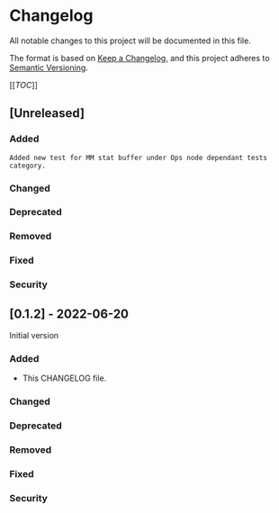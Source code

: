 # Changelog
All notable changes to this project will be documented in this file.

The format is based on [Keep a Changelog](https://keepachangelog.com/en/1.0.0/),
and this project adheres to [Semantic Versioning](https://semver.org/spec/v2.0.0.html).

[[_TOC_]]

## [Unreleased]
### Added
    Added new test for MM stat buffer under Ops node dependant tests category.
### Changed
### Deprecated
### Removed
### Fixed
### Security

## [0.1.2] - 2022-06-20
Initial version
### Added
- This CHANGELOG file.
### Changed
### Deprecated
### Removed
### Fixed
### Security